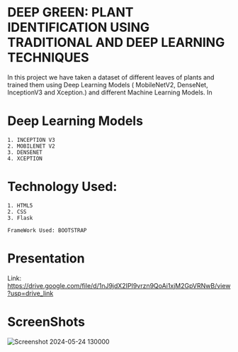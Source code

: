 
# DEEP GREEN: PLANT IDENTIFICATION USING TRADITIONAL AND DEEP LEARNING TECHNIQUES

In this project we have taken a dataset of different leaves of plants and trained them using Deep Learning Models ( MobileNetV2, DenseNet, InceptionV3 and Xception.) and different Machine Learning Models. In

# Deep Learning Models
    1. INCEPTION V3
    2. MOBILENET V2
    3. DENSENET
    4. XCEPTION


# Technology Used:
    1. HTML5
    2. CSS
    3. Flask 
    
    FrameWork Used: BOOTSTRAP

#

# Presentation 
Link: https://drive.google.com/file/d/1nJ9jdX2IPI9vrzn9QoAi1xjM2GpVRNwB/view?usp=drive_link

# ScreenShots
![Screenshot 2024-05-24 130000](https://github.com/Karannbeer/DEEP-GREEN-PLANT-IDENTIFICATION-USING-TRADITIONAL-AND-DEEP-LEARNING-TECHNIQUES/assets/136956467/26e84567-81fc-4747-a565-bb58d140c7fd)
